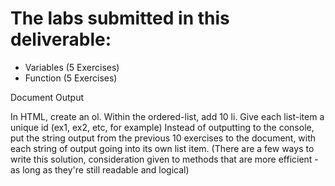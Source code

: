 # The labs submitted in this deliverable:

- Variables (5 Exercises)
- Function (5 Exercises)

Document Output

In HTML, create an ol. Within the ordered-list, add 10 li. Give each list-item a unique id (ex1, ex2, etc, for example) Instead of outputting to the console, put the string output from the previous 10    exercises to the document, with each string of output going into its own list item. (There are a few ways to write this solution, consideration given to methods that are more efficient - as long as they're still readable and logical)
